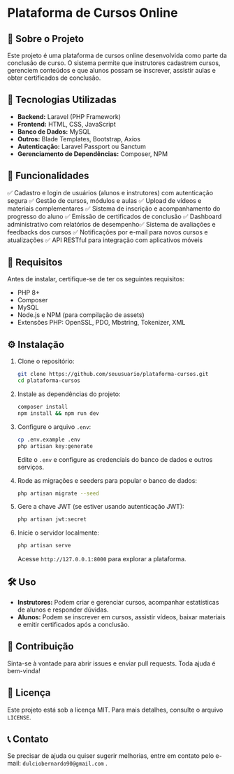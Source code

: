 # Plataforma de Cursos Online

## 📌 Sobre o Projeto

Este projeto é uma plataforma de cursos online desenvolvida como parte da conclusão de curso. O sistema permite que instrutores cadastrem cursos, gerenciem conteúdos e que alunos possam se inscrever, assistir aulas e obter certificados de conclusão.

## 🚀 Tecnologias Utilizadas

- **Backend:** Laravel (PHP Framework)
- **Frontend:** HTML, CSS, JavaScript
- **Banco de Dados:** MySQL
- **Outros:** Blade Templates, Bootstrap, Axios
- **Autenticação:** Laravel Passport ou Sanctum
- **Gerenciamento de Dependências:** Composer, NPM

## 🎯 Funcionalidades

✅ Cadastro e login de usuários (alunos e instrutores) com autenticação segura
✅ Gestão de cursos, módulos e aulas
✅ Upload de vídeos e materiais complementares
✅ Sistema de inscrição e acompanhamento do progresso do aluno
✅ Emissão de certificados de conclusão
✅ Dashboard administrativo com relatórios de desempenho✅ Sistema de avaliações e feedbacks dos cursos ✅ Notificações por e-mail para novos cursos e atualizações ✅ API RESTful para integração com aplicativos móveis

## 📌 Requisitos

Antes de instalar, certifique-se de ter os seguintes requisitos:

- PHP 8+
- Composer
- MySQL
- Node.js e NPM (para compilação de assets)
- Extensões PHP: OpenSSL, PDO, Mbstring, Tokenizer, XML

## ⚙️ Instalação

1. Clone o repositório:

   ```sh
   git clone https://github.com/seuusuario/plataforma-cursos.git
   cd plataforma-cursos
   ```

2. Instale as dependências do projeto:

   ```sh
   composer install
   npm install && npm run dev
   ```

3. Configure o arquivo `.env`:

   ```sh
   cp .env.example .env
   php artisan key:generate
   ```

   Edite o `.env` e configure as credenciais do banco de dados e outros serviços.

4. Rode as migrações e seeders para popular o banco de dados:

   ```sh
   php artisan migrate --seed
   ```

5. Gere a chave JWT (se estiver usando autenticação JWT):

   ```sh
   php artisan jwt:secret
   ```

6. Inicie o servidor localmente:

   ```sh
   php artisan serve
   ```

   Acesse `http://127.0.0.1:8000` para explorar a plataforma.

## 🛠 Uso

- **Instrutores:** Podem criar e gerenciar cursos, acompanhar estatísticas de alunos e responder dúvidas.
- **Alunos:** Podem se inscrever em cursos, assistir vídeos, baixar materiais e emitir certificados após a conclusão.

## 📢 Contribuição

Sinta-se à vontade para abrir issues e enviar pull requests. Toda ajuda é bem-vinda!

## 📜 Licença

Este projeto está sob a licença MIT. Para mais detalhes, consulte o arquivo `LICENSE`.

## 📞 Contato

Se precisar de ajuda ou quiser sugerir melhorias, entre em contato pelo e-mail: `dulciobernardo90@gmail.com` .

